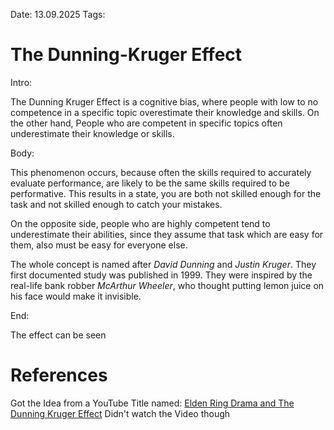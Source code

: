 Date: 13.09.2025
Tags: 

# The Dunning-Kruger Effect

Intro:

The Dunning Kruger Effect is a cognitive bias, where people with low to no competence in a specific topic overestimate their knowledge and skills. On the other hand, People who are competent in specific topics often underestimate their knowledge or skills.

Body:

This phenomenon occurs, because often the skills required to accurately evaluate performance, are likely to be the same skills required to be performative. This results in a state, you are both not skilled enough for the task and not skilled enough to catch your mistakes.

On the opposite side, people who are highly competent tend to underestimate their abilities, since they assume that task which are easy for them, also must be easy for everyone else. 

The whole concept is named after *David Dunning* and *Justin Kruger*. They first documented study was published in 1999. They were inspired by the real-life bank robber *McArthur Wheeler*, who thought putting lemon juice on his face would make it invisible. 

End:

The effect can be seen 
# References
Got the Idea from a YouTube Title named: [Elden Ring Drama and The Dunning Kruger Effect](https://www.youtube.com/watch?v=ucV6h7OxSso&pp=0gcJCckJAYcqIYzv)
Didn't watch the Video though
